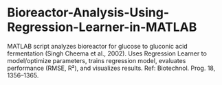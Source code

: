 # Bioreactor-Analysis-Using-Regression-Learner-in-MATLAB
MATLAB script analyzes bioreactor for glucose to gluconic acid fermentation (Singh Cheema et al., 2002). Uses Regression Learner to model/optimize parameters, trains regression model, evaluates performance (RMSE, R²), and visualizes results. Ref: Biotechnol. Prog. 18, 1356–1365.
